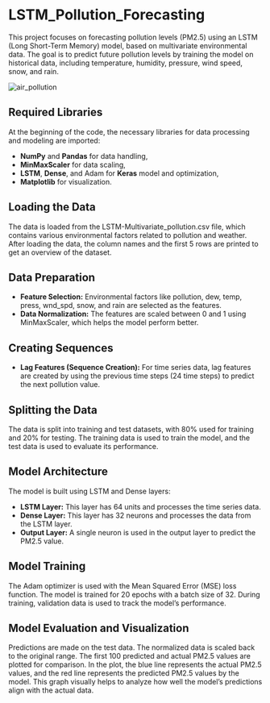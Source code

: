 # LSTM_Pollution_Forecasting

This project focuses on forecasting pollution levels (PM2.5) using an LSTM (Long Short-Term Memory) model, based on multivariate environmental data. The goal is to predict future pollution levels by training the model on historical data, including temperature, humidity, pressure, wind speed, snow, and rain.

![air_pollution](https://github.com/user-attachments/assets/aba07557-389c-4b05-b2a8-ff815f79fa6d)

## Required Libraries

At the beginning of the code, the necessary libraries for data processing and modeling are imported:

- **NumPy** and **Pandas** for data handling,
- **MinMaxScaler** for data scaling,
- **LSTM**, **Dense**, and Adam for **Keras** model and optimization,
- **Matplotlib** for visualization.

## Loading the Data

The data is loaded from the LSTM-Multivariate_pollution.csv file, which contains various environmental factors related to pollution and weather. After loading the data, the column names and the first 5 rows are printed to get an overview of the dataset.

## Data Preparation

- **Feature Selection:** Environmental factors like pollution, dew, temp, press, wnd_spd, snow, and rain are selected as the features.
- **Data Normalization:** The features are scaled between 0 and 1 using MinMaxScaler, which helps the model perform better.
  
## Creating Sequences

- **Lag Features (Sequence Creation):** For time series data, lag features are created by using the previous time steps (24 time steps) to predict the next pollution value.
  
## Splitting the Data

The data is split into training and test datasets, with 80% used for training and 20% for testing. The training data is used to train the model, and the test data is used to evaluate its performance.

## Model Architecture

The model is built using LSTM and Dense layers:

- **LSTM Layer:** This layer has 64 units and processes the time series data.
- **Dense Layer:** This layer has 32 neurons and processes the data from the LSTM layer.
- **Output Layer:** A single neuron is used in the output layer to predict the PM2.5 value.
  
## Model Training

The Adam optimizer is used with the Mean Squared Error (MSE) loss function. The model is trained for 20 epochs with a batch size of 32. During training, validation data is used to track the model’s performance.

## Model Evaluation and Visualization

Predictions are made on the test data. The normalized data is scaled back to the original range. The first 100 predicted and actual PM2.5 values are plotted for comparison. In the plot, the blue line represents the actual PM2.5 values, and the red line represents the predicted PM2.5 values by the model. This graph visually helps to analyze how well the model’s predictions align with the actual data.
